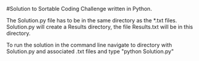 #Solution to Sortable Coding Challenge written in Python.

The Solution.py file has to be in the same directory as the *.txt files. Solution.py will create a Results directory, the file Results.txt will be in this directory.

To run the solution in the command line navigate to directory with Solution.py and associated .txt files and type "python Solution.py"
